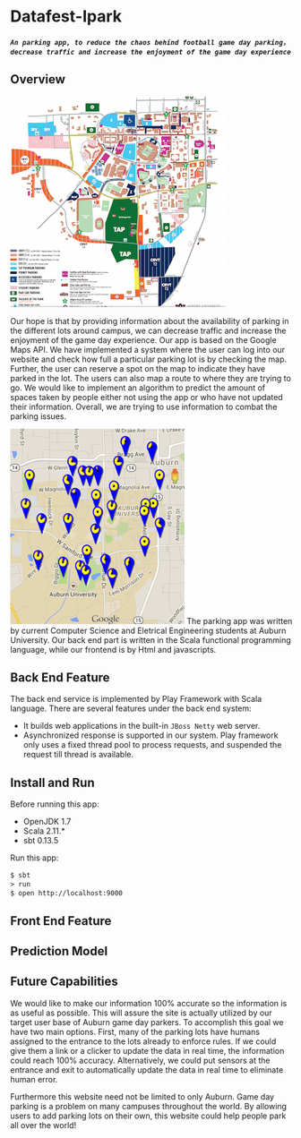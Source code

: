 # Datafest-Ipark

##### `An parking app, to reduce the chaos behind football game day parking，decrease traffic and increase the enjoyment of the game day experience`

## Overview
![image](app/assets/images/gameday.png)

Our hope is that by providing information about the availability of parking in the different lots around campus, we can decrease traffic and increase the enjoyment of the game day experience. Our app is based on the Google Maps API. We have implemented a system where the user can log into our website and check how full a particular parking lot is by checking the map. Further, the user can reserve a spot on the map to indicate they have parked in the lot. The users can also map a route to where they are trying to go. We would like to implement an algorithm to predict the amount of spaces taken by people either not using the app or who have not updated their information. Overall, we  are trying to use information to combat the parking issues.

![image](app/assets/images/fig2.png)
The parking app was written by current Computer Science and Eletrical Engineering students at Auburn University. Our back end part is written in the Scala functional programming language, while our frontend is by Html and javascripts. 

## Back End Feature
The back end service is implemented by Play Framework with Scala language. There are several features under the back end system:

* It builds web applications in the built-in `JBoss Netty` web server.
* Asynchronized response is supported in our system. Play framework only uses a fixed thread pool to process requests, and suspended the request till thread is available.


## Install and Run
Before running this app:

* OpenJDK 1.7
* Scala 2.11.*
* sbt 0.13.5

Run this app:
```
$ sbt
> run
$ open http://localhost:9000
```

## Front End Feature

## Prediction Model

## Future Capabilities
We would like to make our information 100% accurate so the information is as useful as possible. This will assure the site is actually utilized by our target user base of Auburn game day parkers. To accomplish this goal we have two main options. First, many of the parking lots have humans assigned to the entrance to the lots already to enforce rules. If we could give them a link or a clicker to update the data in real time, the information could reach 100% accuracy. Alternatively, we could put sensors at the entrance and exit to automatically update the data in real time to eliminate human error. 

Furthermore this website need not be limited to only Auburn. Game day parking is a problem on many campuses throughout the world. By allowing users to add parking lots on their own, this website could help people park all over the world!
